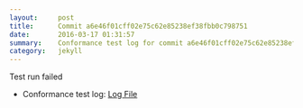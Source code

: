 ```yaml
---
layout:     post
title:      Commit a6e46f01cff02e75c62e85238ef38fbb0c798751
date:       2016-03-17 01:31:57
summary:    Conformance test log for commit a6e46f01cff02e75c62e85238ef38fbb0c798751.
category:   jekyll
---
```


Test run failed

- Conformance test log: [Log File](http://s3-us-west-2.amazonaws.com/kraken-e2e-logs/conformance/kraken_a6e46f01cff02e75c62e85238ef38fbb0c798751_conformance.log)
